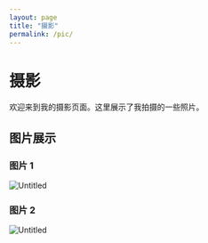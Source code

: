 ```yaml
---
layout: page
title: "摄影"
permalink: /pic/
---
```


# 摄影

欢迎来到我的摄影页面。这里展示了我拍摄的一些照片。

## 图片展示

### 图片 1
<img src="{{site.baseurl | prepend: site.url}}/assets/images/_1.JPG" alt="Untitled" />

### 图片 2
<img src="{{site.baseurl | prepend: site.url}}/assets/images/_2.JPG" alt="Untitled" />